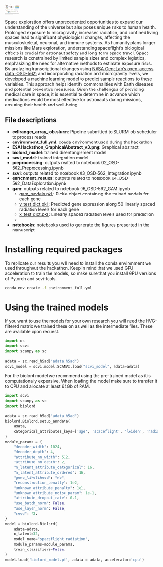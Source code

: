 <img src="ESAHackathon_GraphicalAbstract_v3.jpg" width="48">

Space exploration offers unprecedented opportunities to expand our understanding of the universe but also poses unique risks to human health. Prolonged exposure to microgravity, increased radiation, and confined living spaces lead to significant physiological changes, affecting the musculoskeletal, neuronal, and immune systems. As humanity plans longer missions like Mars exploration, understanding spaceflight’s biological effects is crucial for astronaut safety and long-term space travel. Space research is constrained by limited sample sizes and complex logistics, emphasizing the need for alternative methods to estimate exposure risks. By analyzing transcriptional changes using [NASA GeneLab’s open-access data (OSD-562)](https://osdr.nasa.gov/bio/repo/data/studies/OSD-562) and incorporating radiation and microgravity levels, we developed a machine learning model to predict sample reactions to these variables. This approach helps identify commonalities with Earth diseases and potential preventive measures. Given the challenges of providing medical care in space, it is essential to determine in advance which medications would be most effective for astronauts during missions, ensuring their health and well-being.


## File descriptions
- **cellranger_array_job.slurm**: Pipeline submitted to SLURM job scheduler to process reads
- **environment_full.yml**: conda environment used during the hackathon
- **ESAHackathon_GraphicalAbstract_v3.png**: Graphical abstract
- **biolord_model**: trained disentanglement model
- **scvi_model**: trained integration model
- **preprocessing**: outputs realted to notebook 02_OSD-562_Preprocessing.ipynb
- **scvi**: outputs related to notebook 03_OSD-562_Integration.ipynb
- **enrichment_results**: outputs related to notebook 04_OSD-562_DataExploration.ipynb
- **gam**: outputs related to notebook 06_OSD-562_GAM.ipynb
     - <u>gam_models.pkl </u>: Pickle object containing the trained models for each gene
     - <u>y_test_dict.pkl </u>: Predicted gene expression along 50 linearly spaced radiation levels for each gene
     - <u>x_test_dict.pkl </u>: Linearly spaced radiation levels used for prediction
     - 
- **notebooks**: notebooks used to generate the figures presented in the manuscript

# Installing required packages

To replicate our results you will need to install the conda environment we used throughout the hackathon. Keep in mind that we used GPU acceleration to train the models, so make sure that you install GPU versions of Pytorch and scvi-tools.

```bash
conda env create -f environment_full.yml
```

# Using the trained models

If you want to use the models for your own research you will need the HVG-filtered matrix we trained these on as well as the intermediate files. These are available upon request. 


``` python
import os
import scvi
import scanpy as sc

adata = sc.read_h5ad("adata.h5ad")
scvi_model = scvi.model.SCANVI.load("scvi_model", adata=adata)
```

For the biolord model we recommend using the pre-trained model as it is computationally expensive. When loading the model make sure to transfer it to CPU and allocate at least 64Gb of RAM. 

``` python
import scvi
import scanpy as sc
import biolord

adata = sc.read_h5ad("adata.h5ad")
biolord.Biolord.setup_anndata(
    adata,
    categorical_attributes_keys=['age', 'spaceflight', 'leiden', 'radiation'],
)
module_params = {
    "decoder_width": 1024,
    "decoder_depth": 4,
    "attribute_nn_width": 512,
    "attribute_nn_depth": 2,
    "n_latent_attribute_categorical": 16,
    "n_latent_attribute_ordered": 16,
    "gene_likelihood": "nb",
    "reconstruction_penalty": 1e2,
    "unknown_attribute_penalty": 1e1,
    "unknown_attribute_noise_param": 1e-1,
    "attribute_dropout_rate": 0.1,
    "use_batch_norm": False,
    "use_layer_norm": False,
    "seed": 42,
}
model = biolord.Biolord(
    adata=adata,
    n_latent=32,
    model_name="spaceflight_radiation",
    module_params=module_params,
    train_classifiers=False,
)
model.load('biolord_model.pt', adata = adata, accelerator='cpu')
```

